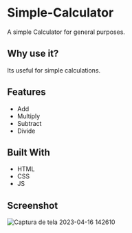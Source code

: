 # Simple-Calculator

A simple Calculator for general purposes.

## Why use it?

Its useful for simple calculations.

## Features

* Add
* Multiply
* Subtract
* Divide

## Built With

* HTML
* CSS
* JS


## Screenshot
![Captura de tela 2023-04-16 142610](https://user-images.githubusercontent.com/66026511/232329957-f70c30e6-0ae4-41c3-a0c0-cd478540372f.png)

